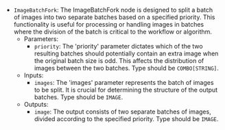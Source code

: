 - `ImageBatchFork`: The ImageBatchFork node is designed to split a batch of images into two separate batches based on a specified priority. This functionality is useful for processing or handling images in batches where the division of the batch is critical to the workflow or algorithm.
    - Parameters:
        - `priority`: The 'priority' parameter dictates which of the two resulting batches should potentially contain an extra image when the original batch size is odd. This affects the distribution of images between the two batches. Type should be `COMBO[STRING]`.
    - Inputs:
        - `images`: The 'images' parameter represents the batch of images to be split. It is crucial for determining the structure of the output batches. Type should be `IMAGE`.
    - Outputs:
        - `image`: The output consists of two separate batches of images, divided according to the specified priority. Type should be `IMAGE`.

